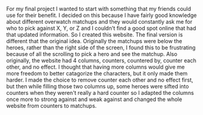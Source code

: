 For my final project I wanted to start with something that my friends could use for their benefit. I decided on this because I have fairly good knowledge about different
overwatch matchups and they would constantly ask me for who to pick against X, Y, or Z and I couldn't find a good spot online that had that updated information.
So I created this website. The final version is different that the original idea. Originally the matchups were below the heroes, rather than the right side of the screen, I found this to be frustrating because of all the scrolling to pick a hero and see the matchup. Also originally, the website had 4 columns, counters, countered by, counter each other, and no effect. I thought that having more columns would give me more freedom to better catagorize the characters, but it only made them harder. I made the choice to remove counter each other and no effect first, but then while filling those two columns up, some heroes were sifted into counters when they weren't really a hard counter so I adapted the columns once more to strong against and weak against and changed the whole website from counters to matchups.